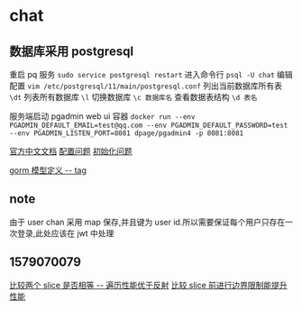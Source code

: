 # chat

## 数据库采用 postgresql
重启 pq 服务
`sudo service postgresql restart`
进入命令行
`psql -U chat`
编辑配置
`vim /etc/postgresql/11/main/postgresql.conf`
列出当前数据库所有表
`\dt`
列表所有数据库
`\l`
切换数据库
`\c 数据库名`
查看数据表结构
`\d 表名`

服务端启动 pgadmin web ui 容器
`docker run --env PGADMIN_DEFAULT_EMAIL=test@qq.com --env PGADMIN_DEFAULT_PASSWORD=test --env PGADMIN_LISTEN_PORT=8081 dpage/pgadmin4 -p 8081:8081`

[官方中文文档](http://www.postgres.cn/docs/10/admin.html)
[配置问题](https://stackoverflow.com/questions/18664074/getting-error-peer-authentication-failed-for-user-postgres-when-trying-to-ge)
[初始化问题](https://blog.csdn.net/zhangzeyuaaa/article/details/77941039)

[gorm 模型定义 -- tag](https://juejin.im/post/5ce2a5f3e51d455d86719f77)

## note
由于 user chan 采用 map 保存,并且键为 user id.所以需要保证每个用户只存在一次登录,此处应该在 jwt 中处理

## 1579070079
[比较两个 slice 是否相等 -- 遍历性能优于反射](https://www.jianshu.com/p/80f5f5173fca)
[比较 slice 前进行边界限制能提升性能](https://go101.org/article/bounds-check-elimination.html)